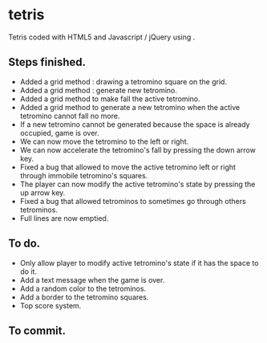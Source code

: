 # tetris
Tetris coded with HTML5 and Javascript / jQuery using <canvas>.

## Steps finished.
* Added a grid method : drawing a tetromino square on the grid.
* Added a grid method : generate new tetromino.
* Added a grid method to make fall the active tetromino.
* Added a grid method to generate a new tetromino when the active tetromino cannot fall no more.
* If a new tetromino cannot be generated because the space is already occupied, game is over.
* We can now move the tetromino to the left or right.
* We can now accelerate the tetromino's fall by pressing the down arrow key.
* Fixed a bug that allowed to move the active tetromino left or right through
  immobile tetromino's squares.
* The player can now modify the active tetromino's state by pressing the up arrow key.
* Fixed a bug that allowed tetrominos to sometimes go through others tetrominos.
* Full lines are now emptied.

## To do.
* Only allow player to modify active tetromino's state if it has the space to do it.
* Add a text message when the game is over.
* Add a random color to the tetrominos.
* Add a border to the tetromino squares.
* Top score system.

## To commit.
